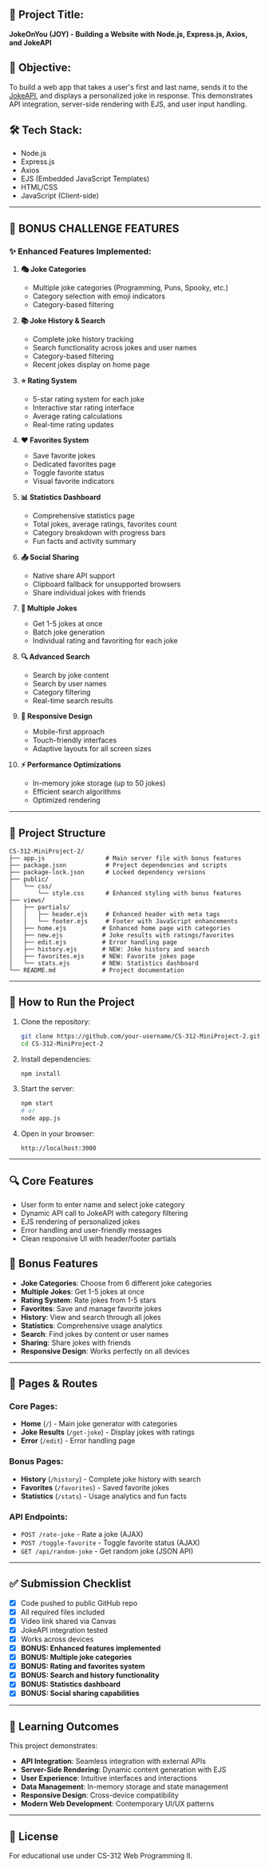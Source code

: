 ## 📌 Project Title:
**JokeOnYou (JOY) - Building a Website with Node.js, Express.js, Axios, and JokeAPI**

## 🎯 Objective:
To build a web app that takes a user's first and last name, sends it to the [JokeAPI](https://jokeapi.dev/), and displays a personalized joke in response. This demonstrates API integration, server-side rendering with EJS, and user input handling.

## 🛠 Tech Stack:
- Node.js
- Express.js
- Axios
- EJS (Embedded JavaScript Templates)
- HTML/CSS
- JavaScript (Client-side)

---

## 🚀 BONUS CHALLENGE FEATURES

### ✨ Enhanced Features Implemented:

1. **🎭 Joke Categories**
   - Multiple joke categories (Programming, Puns, Spooky, etc.)
   - Category selection with emoji indicators
   - Category-based filtering

2. **📚 Joke History & Search**
   - Complete joke history tracking
   - Search functionality across jokes and user names
   - Category-based filtering
   - Recent jokes display on home page

3. **⭐ Rating System**
   - 5-star rating system for each joke
   - Interactive star rating interface
   - Average rating calculations
   - Real-time rating updates

4. **❤️ Favorites System**
   - Save favorite jokes
   - Dedicated favorites page
   - Toggle favorite status
   - Visual favorite indicators

5. **📊 Statistics Dashboard**
   - Comprehensive statistics page
   - Total jokes, average ratings, favorites count
   - Category breakdown with progress bars
   - Fun facts and activity summary

6. **📤 Social Sharing**
   - Native share API support
   - Clipboard fallback for unsupported browsers
   - Share individual jokes with friends

7. **🎪 Multiple Jokes**
   - Get 1-5 jokes at once
   - Batch joke generation
   - Individual rating and favoriting for each joke

8. **🔍 Advanced Search**
   - Search by joke content
   - Search by user names
   - Category filtering
   - Real-time search results

9. **📱 Responsive Design**
   - Mobile-first approach
   - Touch-friendly interfaces
   - Adaptive layouts for all screen sizes

10. **⚡ Performance Optimizations**
    - In-memory joke storage (up to 50 jokes)
    - Efficient search algorithms
    - Optimized rendering

---

## 📂 Project Structure
```
CS-312-MiniProject-2/
├── app.js                 # Main server file with bonus features
├── package.json           # Project dependencies and scripts
├── package-lock.json      # Locked dependency versions
├── public/
│   └── css/
│       └── style.css      # Enhanced styling with bonus features
├── views/
│   ├── partials/
│   │   ├── header.ejs     # Enhanced header with meta tags
│   │   └── footer.ejs     # Footer with JavaScript enhancements
│   ├── home.ejs          # Enhanced home page with categories
│   ├── new.ejs           # Joke results with ratings/favorites
│   ├── edit.ejs          # Error handling page
│   ├── history.ejs       # NEW: Joke history and search
│   ├── favorites.ejs     # NEW: Favorite jokes page
│   └── stats.ejs         # NEW: Statistics dashboard
└── README.md             # Project documentation
```

---

## 🚀 How to Run the Project

1. Clone the repository:
   ```bash
   git clone https://github.com/your-username/CS-312-MiniProject-2.git
   cd CS-312-MiniProject-2
   ```

2. Install dependencies:
   ```bash
   npm install
   ```

3. Start the server:
   ```bash
   npm start
   # or
   node app.js
   ```

4. Open in your browser:
   ```
   http://localhost:3000
   ```

---

## 🔍 Core Features
- User form to enter name and select joke category
- Dynamic API call to JokeAPI with category filtering
- EJS rendering of personalized jokes
- Error handling and user-friendly messages
- Clean responsive UI with header/footer partials

## 🎉 Bonus Features
- **Joke Categories**: Choose from 6 different joke categories
- **Multiple Jokes**: Get 1-5 jokes at once
- **Rating System**: Rate jokes from 1-5 stars
- **Favorites**: Save and manage favorite jokes
- **History**: View and search through all jokes
- **Statistics**: Comprehensive usage analytics
- **Search**: Find jokes by content or user names
- **Sharing**: Share jokes with friends
- **Responsive Design**: Works perfectly on all devices

---

## 📱 Pages & Routes

### Core Pages:
- **Home** (`/`) - Main joke generator with categories
- **Joke Results** (`/get-joke`) - Display jokes with ratings
- **Error** (`/edit`) - Error handling page

### Bonus Pages:
- **History** (`/history`) - Complete joke history with search
- **Favorites** (`/favorites`) - Saved favorite jokes
- **Statistics** (`/stats`) - Usage analytics and fun facts

### API Endpoints:
- `POST /rate-joke` - Rate a joke (AJAX)
- `POST /toggle-favorite` - Toggle favorite status (AJAX)
- `GET /api/random-joke` - Get random joke (JSON API)

---

## ✅ Submission Checklist
- [x] Code pushed to public GitHub repo
- [x] All required files included
- [x] Video link shared via Canvas
- [x] JokeAPI integration tested
- [x] Works across devices
- [x] **BONUS: Enhanced features implemented**
- [x] **BONUS: Multiple joke categories**
- [x] **BONUS: Rating and favorites system**
- [x] **BONUS: Search and history functionality**
- [x] **BONUS: Statistics dashboard**
- [x] **BONUS: Social sharing capabilities**

---

## 🎯 Learning Outcomes
This project demonstrates:
- **API Integration**: Seamless integration with external APIs
- **Server-Side Rendering**: Dynamic content generation with EJS
- **User Experience**: Intuitive interfaces and interactions
- **Data Management**: In-memory storage and state management
- **Responsive Design**: Cross-device compatibility
- **Modern Web Development**: Contemporary UI/UX patterns

---

## 📜 License
For educational use under CS-312 Web Programming II.
